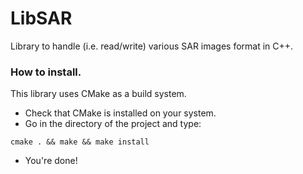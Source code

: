 LibSAR
======

Library to handle (i.e. read/write) various SAR images format in C++.

### How to install.
This library uses CMake as a build system.

* Check that CMake is installed on your system.
* Go in the directory of the project and type:
```
cmake . && make && make install
```
* You're done!